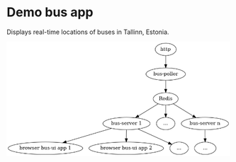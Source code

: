 # Demo bus app

Displays real-time locations of buses in Tallinn, Estonia.


![Application components and data flow](docs/app-structure.png)